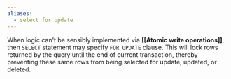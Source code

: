 ```yaml
---
aliases:
  - select for update
---
```

When logic can't be sensibly implemented via **[[Atomic write operations]]**, then `SELECT` statement may specify `FOR UPDATE` clause. This will lock rows returned by the query until the end of current transaction, thereby preventing these same rows from being  selected for update, updated, or deleted.

